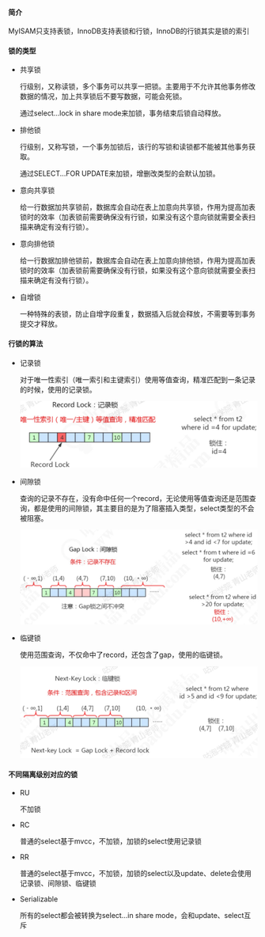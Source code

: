 #### 简介

MyISAM只支持表锁，InnoDB支持表锁和行锁，InnoDB的行锁其实是锁的索引

#### 锁的类型

- 共享锁

  行级别，又称读锁，多个事务可以共享一把锁。主要用于不允许其他事务修改数据的情况，加上共享锁后不要写数据，可能会死锁。

  通过select...lock in share mode来加锁，事务结束后锁自动释放。

- 排他锁

  行级别，又称写锁，一个事务加锁后，该行的写锁和读锁都不能被其他事务获取。

  通过SELECT...FOR UPDATE来加锁，增删改类型的会默认加锁。

- 意向共享锁

  给一行数据加共享锁前，数据库会自动在表上加意向共享锁，作用为提高加表锁时的效率（加表锁前需要确保没有行锁，如果没有这个意向锁就需要全表扫描来确定有没有行锁）。

- 意向排他锁

  给一行数据加排他锁前，数据库会自动在表上加意向排他锁，作用为提高加表锁时的效率（加表锁前需要确保没有行锁，如果没有这个意向锁就需要全表扫描来确定有没有行锁）。

- 自增锁

  一种特殊的表锁，防止自增字段重复，数据插入后就会释放，不需要等到事务提交才释放。

#### 行锁的算法

- 记录锁

  对于唯一性索引（唯一索引和主键索引）使用等值查询，精准匹配到一条记录的时候，使用的记录锁。

  ![](/assets/db/recordlock.png)

- 间隙锁

  查询的记录不存在，没有命中任何一个record，无论使用等值查询还是范围查询，都是使用的间隙锁，其主要目的是为了阻塞插入类型，select类型的不会被阻塞。

  ![](/assets/db/gaplock.png)

- 临键锁

  使用范围查询，不仅命中了record，还包含了gap，使用的临键锁。

  ![](/assets/db/nextkeylock.png)

#### 不同隔离级别对应的锁

- RU

  不加锁

- RC

  普通的select基于mvcc，不加锁，加锁的select使用记录锁

- RR

  普通的select基于mvcc，不加锁，加锁的select以及update、delete会使用记录锁、间隙锁、临键锁

- Serializable

  所有的select都会被转换为select...in share mode，会和update、select互斥

